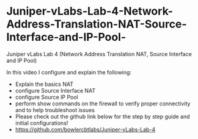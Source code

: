 # Juniper-vLabs-Lab-4-Network-Address-Translation-NAT-Source-Interface-and-IP-Pool-
Juniper vLabs Lab 4 (Network Address Translation NAT, Source Interface and IP Pool)

In this video I configure and explain the following:  
- Explain the basics NAT
- configure Source Interface NAT
- configure Source IP Pool
- perform show commands on the firewall to verify proper connectivity and to help troubleshoot issues
- Please check out the github link below for the step by step guide and initial configurations!
- https://github.com/bowlercbtlabs/Juniper-vLabs-Lab-4
